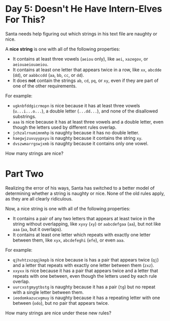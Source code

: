 # Day 5: Doesn't He Have Intern-Elves For This?
Santa needs help figuring out which strings in his text file are naughty or nice.

A **nice string** is one with all of the following properties:
* It contains at least three vowels (`aeiou` only), like `aei`, `xazegov`, or `aeiouaeiouaeiou`.
* It contains at least one letter that appears twice in a row, like `xx`, `abcdde` (`dd`), or `aabbccdd` (`aa`, `bb`, 
`cc`, or `dd`).
* It does **not** contain the strings `ab`, `cd`, `pq`, or `xy`, even if they are part of one of the other requirements.

For example:
* `ugknbfddgicrmopn` is nice because it has at least three vowels (`u...i...o...`), a double letter (`...dd...`), and 
none of the disallowed substrings.
* `aaa` is nice because it has at least three vowels and a double letter, even though the letters used by different 
rules overlap.
* `jchzalrnumimnmhp` is naughty because it has no double letter.
* `haegwjzuvuyypxyu` is naughty because it contains the string `xy`.
* `dvszwmarrgswjxmb` is naughty because it contains only one vowel.

How many strings are nice?

# Part Two
Realizing the error of his ways, Santa has switched to a better model of determining whether a string is naughty or 
nice. None of the old rules apply, as they are all clearly ridiculous.

Now, a nice string is one with all of the following properties:
* It contains a pair of any two letters that appears at least twice in the string without overlapping, like 
`xyxy` (`xy`) or `aabcdefgaa` (`aa`), but not like `aaa` (`aa`, but it overlaps).
* It contains at least one letter which repeats with exactly one letter between them, like `xyx`, `abcdefeghi` (`efe`), 
or even `aaa`.

For example:
* `qjhvhtzxzqqjkmpb` is nice because is has a pair that appears twice (`qj`) and a letter that repeats with exactly one 
letter between them (`zxz`).
* `xxyxx` is nice because it has a pair that appears twice and a letter that repeats with one between, even though the 
letters used by each rule overlap.
* `uurcxstgmygtbstg` is naughty because it has a pair (`tg`) but no repeat with a single letter between them.
* `ieodomkazucvgmuy` is naughty because it has a repeating letter with one between (`odo`), but no pair that appears 
twice.

How many strings are nice under these new rules?
